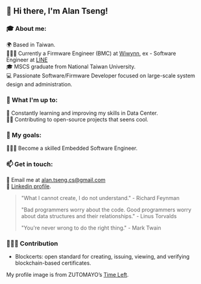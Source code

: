 ## 👋 Hi there, I'm Alan Tseng!

### 🎓 About me:

🌍 Based in Taiwan.<br/>
🧑🏻‍💻 Currently a Firmware Engineer (BMC) at [Wiwynn](https://www.wiwynn.com/), ex - Software Engineer at [LINE](https://www.line.me/)<br/>
🎓 MSCS graduate from National Taiwan University.<br/>
💻 Passionate Software/Firmware Developer focused on large-scale system design and administration.<br/>

### 🌱 What I'm up to:

📖 Constantly learning and improving my skills in Data Center.<br/>
🙌🏻 Contributing to open-source projects that seens cool.<br/>

### 🎯 My goals:
🧑🏻‍🔬 Become a skilled Embedded Software Engineer.

### 📫 Get in touch:
📧 Email me at alan.tseng.cs@gmail.com<br/>
🔗 [Linkedin profile](https://www.linkedin.com/in/alanhc316/).<br/>

> "What I cannot create, I do not understand." - Richard Feynman
>
> "Bad programmers worry about the code. Good programmers worry about data structures and their relationships." - Linus Torvalds
> 
> "You're never wrong to do the right thing." - Mark Twain

### 🧑🏻‍💻 Contribution
- Blockcerts: open standard for creating, issuing, viewing, and verifying blockchain-based certificates.<br/>

My profile image is from ZUTOMAYO’s [Time Left](https://youtu.be/6OC92oxs4gA).
